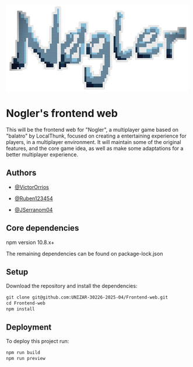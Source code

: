 ![Logo](static/nogler2.png)

# Nogler's frontend web

This will be the frontend web for "Nogler", a multiplayer game based on "balatro" by LocalThunk, focused on creating a entertaining experience for players, in a multiplayer environment. It will maintain some of the original features, and the core game idea, as well as make some adaptations for a better multiplayer experience.

## Authors

- [@VictorOrrios](https://github.com/VictorOrrios)
 
- [@Ruben123454](https://github.com/Ruben123454)

- [@JSerranom04](https://github.com/JSerranom04)

## Core dependencies

npm version 10.8.x+

The remaining dependencies can be found on package-lock.json

## Setup

Download the repository and install the dependencies:

```
git clone git@github.com:UNIZAR-30226-2025-04/Frontend-web.git
cd Frontend-web
npm install
```

## Deployment

To deploy this project run:

```
npm run build
npm run preview
```
